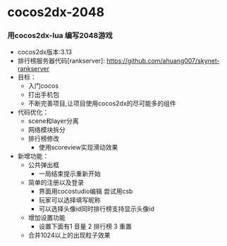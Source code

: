# cocos2dx-2048

### 用cocos2dx-lua 编写2048游戏 

* cocos2dx版本:3.13
* 排行榜服务器代码[rankserver]: https://github.com/ahuang007/skynet-rankserver
* 目标： 
    - 入门cocos
	- 打出手机包
    - 不断完善项目,让项目使用cocos2dx的尽可能多的组件
* 代码优化：
	- scene和layer分离
	- 网络模块拆分
	- 排行榜修改
		- 使用scoreview实现滑动效果
* 新增功能：
	- 公共弹出框
		- 一局结束提示重新开始	
	- 简单的注册以及登录
	    - 界面用cocostudio编辑 尝试用csb
	    - 玩家可以选择填写昵称 
	    - 可以选择头像id同时排行榜支持显示头像id
	- 增加设置功能
		- 设置下面有1 音量 2 排行榜 3 重置 
	- 合并1024以上的出现粒子效果